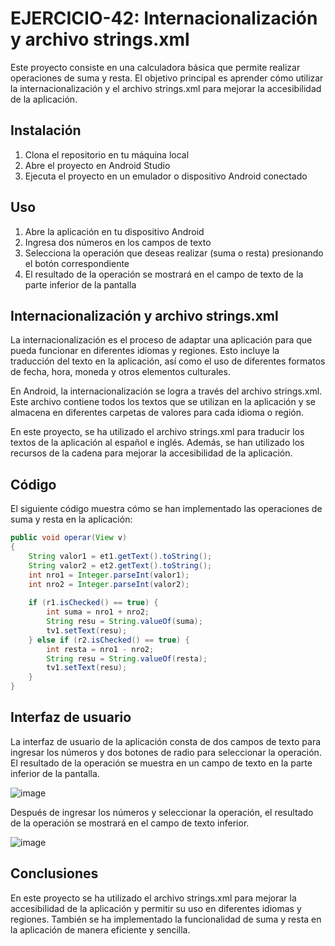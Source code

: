 # EJERCICIO-42: Internacionalización y archivo strings.xml

Este proyecto consiste en una calculadora básica que permite realizar operaciones de suma y resta. El objetivo principal es aprender cómo utilizar la internacionalización y el archivo strings.xml para mejorar la accesibilidad de la aplicación.

## Instalación

1. Clona el repositorio en tu máquina local
2. Abre el proyecto en Android Studio
3. Ejecuta el proyecto en un emulador o dispositivo Android conectado

## Uso

1. Abre la aplicación en tu dispositivo Android
2. Ingresa dos números en los campos de texto
3. Selecciona la operación que deseas realizar (suma o resta) presionando el botón correspondiente
4. El resultado de la operación se mostrará en el campo de texto de la parte inferior de la pantalla

## Internacionalización y archivo strings.xml

La internacionalización es el proceso de adaptar una aplicación para que pueda funcionar en diferentes idiomas y regiones. Esto incluye la traducción del texto en la aplicación, así como el uso de diferentes formatos de fecha, hora, moneda y otros elementos culturales.

En Android, la internacionalización se logra a través del archivo strings.xml. Este archivo contiene todos los textos que se utilizan en la aplicación y se almacena en diferentes carpetas de valores para cada idioma o región.

En este proyecto, se ha utilizado el archivo strings.xml para traducir los textos de la aplicación al español e inglés. Además, se han utilizado los recursos de la cadena para mejorar la accesibilidad de la aplicación.

## Código

El siguiente código muestra cómo se han implementado las operaciones de suma y resta en la aplicación:

```java
public void operar(View v)
{
    String valor1 = et1.getText().toString();
    String valor2 = et2.getText().toString();
    int nro1 = Integer.parseInt(valor1);
    int nro2 = Integer.parseInt(valor2);
    
    if (r1.isChecked() == true) {
        int suma = nro1 + nro2;
        String resu = String.valueOf(suma);
        tv1.setText(resu);
    } else if (r2.isChecked() == true) {
        int resta = nro1 - nro2;
        String resu = String.valueOf(resta);
        tv1.setText(resu);
    }
}
```
## Interfaz de usuario

La interfaz de usuario de la aplicación consta de dos campos de texto para ingresar los números y dos botones de radio para seleccionar la operación. El resultado de la operación se muestra en un campo de texto en la parte inferior de la pantalla.

![image](https://user-images.githubusercontent.com/74844624/221088589-5c62e20c-6a46-45f2-a0d8-a8a0cf25a7e2.png)

Después de ingresar los números y seleccionar la operación, el resultado de la operación se mostrará en el campo de texto inferior.

![image](https://user-images.githubusercontent.com/74844624/221088838-b9de7d2f-8b42-47c2-9c10-5d9057264434.png)

## Conclusiones

En este proyecto se ha utilizado el archivo strings.xml para mejorar la accesibilidad de la aplicación y permitir su uso en diferentes idiomas y regiones. También se ha implementado la funcionalidad de suma y resta en la aplicación de manera eficiente y sencilla.
